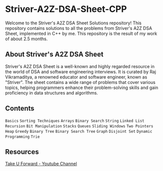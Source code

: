 # Striver-A2Z-DSA-Sheet-CPP


Welcome to the Striver's A2Z DSA Sheet Solutions repository! This repository contains solutions to all the problems from Striver's A2Z DSA Sheet, implemented in C++  by me. This repository is the result of my work of about 2.5 months.

## About Striver's A2Z DSA Sheet
Striver's A2Z DSA Sheet is a well-known and highly regarded resource in the world of DSA and software engineering interviews. It is curated by Raj Vikramaditya, a renowned educator and software engineer, known as "Striver". The sheet contains a wide range of problems that cover various topics, helping programmers enhance their problem-solving skills and gain proficiency in data structures and algorithms.
## Contents
`Basics` `Sorting Techniques` `Arrays` `Binary Search` `String` `Linked List` `Recursion` `Bit Manipulation` `Stacks` `Queues` `Sliding Windows` `Two Pointers` `Heap` `Greedy` `Binary Tree` `Binary Search Tree` `Graph` `Disjoint Set` `Dynamic Programming` `Trie`
## Resources

[Take U Forward - Youtube Channel](https://www.youtube.com/@takeUforward)
